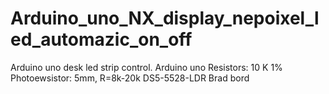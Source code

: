# Arduino_uno_NX_display_nepoixel_led_automazic_on_off
Arduino uno desk led strip control.
Arduino uno
Resistors: 10 K 1%
Photoewsistor:  5mm, R=8k-20k DS5-5528-LDR
Brad bord

